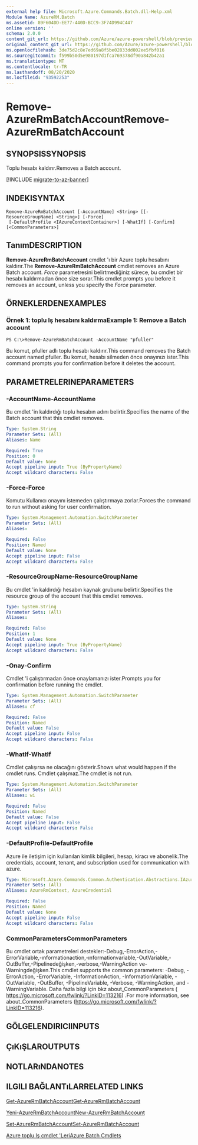 ```yaml
---
external help file: Microsoft.Azure.Commands.Batch.dll-Help.xml
Module Name: AzureRM.Batch
ms.assetid: 89F604DD-EE77-440D-BCC9-3F74D994C447
online version: ''
schema: 2.0.0
content_git_url: https://github.com/Azure/azure-powershell/blob/preview/src/ResourceManager/AzureBatch/Commands.Batch/help/Remove-AzureRmBatchAccount.md
original_content_git_url: https://github.com/Azure/azure-powershell/blob/preview/src/ResourceManager/AzureBatch/Commands.Batch/help/Remove-AzureRmBatchAccount.md
ms.openlocfilehash: 3de75d2c8e7ed69a8f5be02833dd002ee5fbf016
ms.sourcegitcommit: f599b50d5e980197d1fca769378df90a842b42a1
ms.translationtype: MT
ms.contentlocale: tr-TR
ms.lasthandoff: 08/20/2020
ms.locfileid: "93592253"
---
```

# <span data-ttu-id="0a5e4-101">Remove-AzureRmBatchAccount</span><span class="sxs-lookup"><span data-stu-id="0a5e4-101">Remove-AzureRmBatchAccount</span></span>

## <span data-ttu-id="0a5e4-102">SYNOPSIS</span><span class="sxs-lookup"><span data-stu-id="0a5e4-102">SYNOPSIS</span></span>
<span data-ttu-id="0a5e4-103">Toplu hesabı kaldırır.</span><span class="sxs-lookup"><span data-stu-id="0a5e4-103">Removes a Batch account.</span></span>

[!INCLUDE [migrate-to-az-banner](../../includes/migrate-to-az-banner.md)]

## <span data-ttu-id="0a5e4-104">INDEKI</span><span class="sxs-lookup"><span data-stu-id="0a5e4-104">SYNTAX</span></span>

```
Remove-AzureRmBatchAccount [-AccountName] <String> [[-ResourceGroupName] <String>] [-Force]
 [-DefaultProfile <IAzureContextContainer>] [-WhatIf] [-Confirm] [<CommonParameters>]
```

## <span data-ttu-id="0a5e4-105">Tanım</span><span class="sxs-lookup"><span data-stu-id="0a5e4-105">DESCRIPTION</span></span>
<span data-ttu-id="0a5e4-106">**Remove-AzureRmBatchAccount** cmdlet 'ı bir Azure toplu hesabını kaldırır.</span><span class="sxs-lookup"><span data-stu-id="0a5e4-106">The **Remove-AzureRmBatchAccount** cmdlet removes an Azure Batch account.</span></span>
<span data-ttu-id="0a5e4-107">*Force* parametresini belirtmediğiniz sürece, bu cmdlet bir hesabı kaldırmadan önce size sorar.</span><span class="sxs-lookup"><span data-stu-id="0a5e4-107">This cmdlet prompts you before it removes an account, unless you specify the *Force* parameter.</span></span>

## <span data-ttu-id="0a5e4-108">ÖRNEKLERDEN</span><span class="sxs-lookup"><span data-stu-id="0a5e4-108">EXAMPLES</span></span>

### <span data-ttu-id="0a5e4-109">Örnek 1: toplu Iş hesabını kaldırma</span><span class="sxs-lookup"><span data-stu-id="0a5e4-109">Example 1: Remove a Batch account</span></span>
```
PS C:\>Remove-AzureRmBatchAccount -AccountName "pfuller"
```

<span data-ttu-id="0a5e4-110">Bu komut, pfuller adlı toplu hesabı kaldırır.</span><span class="sxs-lookup"><span data-stu-id="0a5e4-110">This command removes the Batch account named pfuller.</span></span>
<span data-ttu-id="0a5e4-111">Bu komut, hesabı silmeden önce onayınızı ister.</span><span class="sxs-lookup"><span data-stu-id="0a5e4-111">This command prompts you for confirmation before it deletes the account.</span></span>

## <span data-ttu-id="0a5e4-112">PARAMETRELERINE</span><span class="sxs-lookup"><span data-stu-id="0a5e4-112">PARAMETERS</span></span>

### <span data-ttu-id="0a5e4-113">-AccountName</span><span class="sxs-lookup"><span data-stu-id="0a5e4-113">-AccountName</span></span>
<span data-ttu-id="0a5e4-114">Bu cmdlet 'in kaldırdığı toplu hesabın adını belirtir.</span><span class="sxs-lookup"><span data-stu-id="0a5e4-114">Specifies the name of the Batch account that this cmdlet removes.</span></span>

```yaml
Type: System.String
Parameter Sets: (All)
Aliases: Name

Required: True
Position: 0
Default value: None
Accept pipeline input: True (ByPropertyName)
Accept wildcard characters: False
```

### <span data-ttu-id="0a5e4-115">-Force</span><span class="sxs-lookup"><span data-stu-id="0a5e4-115">-Force</span></span>
<span data-ttu-id="0a5e4-116">Komutu Kullanıcı onayını istemeden çalıştırmaya zorlar.</span><span class="sxs-lookup"><span data-stu-id="0a5e4-116">Forces the command to run without asking for user confirmation.</span></span>

```yaml
Type: System.Management.Automation.SwitchParameter
Parameter Sets: (All)
Aliases: 

Required: False
Position: Named
Default value: None
Accept pipeline input: False
Accept wildcard characters: False
```

### <span data-ttu-id="0a5e4-117">-ResourceGroupName</span><span class="sxs-lookup"><span data-stu-id="0a5e4-117">-ResourceGroupName</span></span>
<span data-ttu-id="0a5e4-118">Bu cmdlet 'in kaldırdığı hesabın kaynak grubunu belirtir.</span><span class="sxs-lookup"><span data-stu-id="0a5e4-118">Specifies the resource group of the account that this cmdlet removes.</span></span>

```yaml
Type: System.String
Parameter Sets: (All)
Aliases: 

Required: False
Position: 1
Default value: None
Accept pipeline input: True (ByPropertyName)
Accept wildcard characters: False
```

### <span data-ttu-id="0a5e4-119">-Onay</span><span class="sxs-lookup"><span data-stu-id="0a5e4-119">-Confirm</span></span>
<span data-ttu-id="0a5e4-120">Cmdlet 'i çalıştırmadan önce onaylamanızı ister.</span><span class="sxs-lookup"><span data-stu-id="0a5e4-120">Prompts you for confirmation before running the cmdlet.</span></span>

```yaml
Type: System.Management.Automation.SwitchParameter
Parameter Sets: (All)
Aliases: cf

Required: False
Position: Named
Default value: False
Accept pipeline input: False
Accept wildcard characters: False
```

### <span data-ttu-id="0a5e4-121">-WhatIf</span><span class="sxs-lookup"><span data-stu-id="0a5e4-121">-WhatIf</span></span>
<span data-ttu-id="0a5e4-122">Cmdlet çalışırsa ne olacağını gösterir.</span><span class="sxs-lookup"><span data-stu-id="0a5e4-122">Shows what would happen if the cmdlet runs.</span></span>
<span data-ttu-id="0a5e4-123">Cmdlet çalışmaz.</span><span class="sxs-lookup"><span data-stu-id="0a5e4-123">The cmdlet is not run.</span></span>

```yaml
Type: System.Management.Automation.SwitchParameter
Parameter Sets: (All)
Aliases: wi

Required: False
Position: Named
Default value: False
Accept pipeline input: False
Accept wildcard characters: False
```

### <span data-ttu-id="0a5e4-124">-DefaultProfile</span><span class="sxs-lookup"><span data-stu-id="0a5e4-124">-DefaultProfile</span></span>
<span data-ttu-id="0a5e4-125">Azure ile iletişim için kullanılan kimlik bilgileri, hesap, kiracı ve abonelik.</span><span class="sxs-lookup"><span data-stu-id="0a5e4-125">The credentials, account, tenant, and subscription used for communication with azure.</span></span>

```yaml
Type: Microsoft.Azure.Commands.Common.Authentication.Abstractions.IAzureContextContainer
Parameter Sets: (All)
Aliases: AzureRmContext, AzureCredential

Required: False
Position: Named
Default value: None
Accept pipeline input: False
Accept wildcard characters: False
```

### <span data-ttu-id="0a5e4-126">CommonParameters</span><span class="sxs-lookup"><span data-stu-id="0a5e4-126">CommonParameters</span></span>
<span data-ttu-id="0a5e4-127">Bu cmdlet ortak parametreleri destekler:-Debug,-ErrorAction,-ErrorVariable,-ınformationaction,-ınformationvariable,-OutVariable,-OutBuffer,-Pipelinedeğişken,-verbose,-WarningAction ve-Warningdeğişken.</span><span class="sxs-lookup"><span data-stu-id="0a5e4-127">This cmdlet supports the common parameters: -Debug, -ErrorAction, -ErrorVariable, -InformationAction, -InformationVariable, -OutVariable, -OutBuffer, -PipelineVariable, -Verbose, -WarningAction, and -WarningVariable.</span></span> <span data-ttu-id="0a5e4-128">Daha fazla bilgi için bkz about_CommonParameters ( https://go.microsoft.com/fwlink/?LinkID=113216) .</span><span class="sxs-lookup"><span data-stu-id="0a5e4-128">For more information, see about_CommonParameters (https://go.microsoft.com/fwlink/?LinkID=113216).</span></span>

## <span data-ttu-id="0a5e4-129">GÖLGELENDIRICI</span><span class="sxs-lookup"><span data-stu-id="0a5e4-129">INPUTS</span></span>

## <span data-ttu-id="0a5e4-130">ÇıKıŞLAR</span><span class="sxs-lookup"><span data-stu-id="0a5e4-130">OUTPUTS</span></span>

## <span data-ttu-id="0a5e4-131">NOTLARıNDA</span><span class="sxs-lookup"><span data-stu-id="0a5e4-131">NOTES</span></span>

## <span data-ttu-id="0a5e4-132">ILGILI BAĞLANTıLAR</span><span class="sxs-lookup"><span data-stu-id="0a5e4-132">RELATED LINKS</span></span>

[<span data-ttu-id="0a5e4-133">Get-AzureRmBatchAccount</span><span class="sxs-lookup"><span data-stu-id="0a5e4-133">Get-AzureRmBatchAccount</span></span>](./Get-AzureRmBatchAccount.md)

[<span data-ttu-id="0a5e4-134">Yeni-AzureRmBatchAccount</span><span class="sxs-lookup"><span data-stu-id="0a5e4-134">New-AzureRmBatchAccount</span></span>](./New-AzureRmBatchAccount.md)

[<span data-ttu-id="0a5e4-135">Set-AzureRmBatchAccount</span><span class="sxs-lookup"><span data-stu-id="0a5e4-135">Set-AzureRmBatchAccount</span></span>](./Set-AzureRmBatchAccount.md)

[<span data-ttu-id="0a5e4-136">Azure toplu Iş cmdlet 'Leri</span><span class="sxs-lookup"><span data-stu-id="0a5e4-136">Azure Batch Cmdlets</span></span>](./AzureRM.Batch.md)



